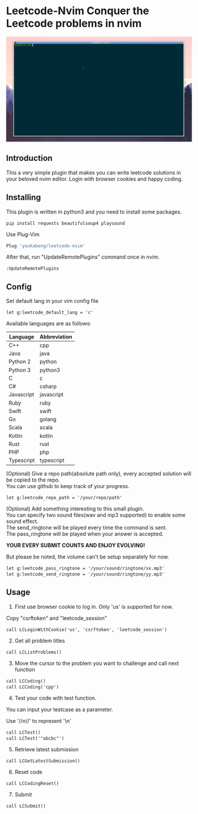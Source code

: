 # Leetcode-Nvim Conquer the Leetcode problems in nvim

![Leetcode in vim](https://github.com/youkabeng/leetcode-nvim/raw/master/demo.gif)

## <a id="introduction"></a>Introduction

This a very simple plugin that makes you can write leetcode solutions in your beloved nvim editor.
Login with browser cookies and happy coding.

## <a id="installing"></a>Installing

This plugin is written in python3 and you need to install some packages.
```
pip install requests beautifulsoup4 playsound
```

Use Plug-Vim

```Bash
Plug 'youkabeng/leetcode-nvim'
```

After that, run "UpdateRemotePlugins" command once in nvim.

```
:UpdateRemotePlugins
```

## <a if="config"></a>Config

Set default lang in your vim config file

```
let g:leetcode_default_lang = 'c'
```

Available languages are as follows:

|Language|Abbreviation|
|--------|------------|
|C++|cpp|
|Java|java|
|Python 2|python|
|Python 3|python3|
|C|c|
|C#|csharp|
|Javascript|javascript|
|Ruby|ruby|
|Swift|swift|
|Go|golang|
|Scala|scala|
|Kotlin|kotlin|
|Rust|rust|
|PHP|php|
|Typescript|typescript|

(Optional) Give a repo path(absolute path only), every accepted solution will be copied to the repo.    
You can use github to keep track of your progress.

```
let g:leetcode_repo_path = '/your/repo/path'
```

(Optional) Add something interesting to this small plugin.    
You can specify two sound files(wav and mp3 supported) to enable some sound effect.    
The send_ringtone will be played every time the command is sent.    
The pass_ringtone will be played when your answer is accepted.    

**YOUR EVERY SUBMIT COUNTS AND ENJOY EVOLVING!**

But please be noted, the volume can't be setup separately for now.

```
let g:leetcode_pass_ringtone = '/your/sound/ringtone/xx.mp3'
let g:leetcode_send_ringtone = '/your/sound/ringtone/yy.mp3'
```


## <a id="usage"></a>Usage

1. First use browser cookie to log in. Only 'us' is supported for now.

Copy "csrftoken" and "leetcode_session"

```
call LCLoginWithCookie('us', 'csrftoken', 'leetcode_session')
```

2. Get all problem titles

```
call LCListProblems()
```

3. Move the cursor to the problem you want to challenge and call next function

```
call LCCoding()
call LCCoding('cpp')
```

4. Test your code with test function.

You can input your testcase as a parameter.

Use '//n//' to represent '\n'

```
call LCTest()
call LCTest('"abcbc"')
```

5. Retrieve latest submission

```
call LCGetLatestSubmission()
```

6. Reset code

```
call LCCodingReset()
```

7. Submit
```
call LCSubmit()
```



